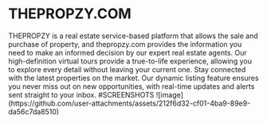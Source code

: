<h1>THEPROPZY.COM</h1>
THEPROPZY is a real estate service-based platform that allows the sale and purchase of property, and thepropzy.com provides the information you need to make an informed decision by our expert real estate agents. Our high-definition virtual tours provide a true-to-life experience, allowing you to explore every detail without leaving your current one. Stay connected with the latest properties on the market. Our dynamic listing feature ensures you never miss out on new opportunities, with real-time updates and alerts sent straight to your inbox.
#SCREENSHOTS
![image](https://github.com/user-attachments/assets/212f6d32-cf01-4ba9-89e9-da56c7da8510)

